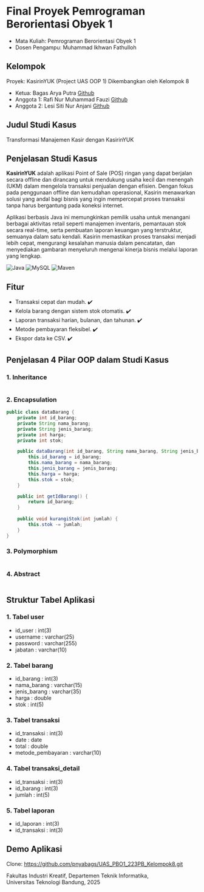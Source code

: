 # Final Proyek Pemrograman Berorientasi Obyek 1 
- Mata Kuliah: Pemrograman Berorientasi Obyek 1
- Dosen Pengampu: Muhammad Ikhwan Fathulloh
  
## Kelompok
Proyek: KasirinYUK (Project UAS OOP 1)
Dikembangkan oleh Kelompok 8  
- Ketua: Bagas Arya Putra  [Github](https://github.com/pnyabags)
- Anggota 1: Rafi Nur Muhammad Fauzi [Github](https://github.com/RafiNur06) 
- Anggota 2: Lesi Siti Nur Anjani  [Github](https://github.com/LesiSitiNurAnjani)
  
## Judul Studi Kasus
Transformasi Manajemen Kasir dengan KasirinYUK

## Penjelasan Studi Kasus
**KasirinYUK** adalah aplikasi Point of Sale (POS) ringan yang dapat berjalan secara offline dan dirancang untuk mendukung usaha kecil dan menengah (UKM) dalam mengelola transaksi penjualan dengan efisien. 
Dengan fokus pada penggunaan offline dan kemudahan operasional, Kasirin menawarkan solusi yang andal bagi bisnis yang ingin mempercepat proses transaksi tanpa harus bergantung pada koneksi internet.

Aplikasi berbasis Java ini memungkinkan pemilik usaha untuk menangani berbagai aktivitas retail seperti manajemen inventaris, pemantauan stok secara real-time, serta pembuatan laporan keuangan yang terstruktur, semuanya dalam satu kendali. 
Kasirin memastikan proses transaksi menjadi lebih cepat, mengurangi kesalahan manusia dalam pencatatan, dan menyediakan gambaran menyeluruh mengenai kinerja bisnis melalui laporan yang lengkap.

![Java](https://img.shields.io/badge/Java-ED8B00?style=for-the-badge&logo=java&logoColor=white)
![MySQL](https://img.shields.io/badge/MySQL-4479A1?style=for-the-badge&logo=mysql&logoColor=white)
![Maven](https://img.shields.io/badge/Maven-C71A36?style=for-the-badge&logo=apache-maven&logoColor=white)

## Fitur
- Transaksi cepat dan mudah. ✔️
- Kelola barang dengan sistem stok otomatis. ✔️
- Laporan transaksi harian, bulanan, dan tahunan. ✔️
- Metode pembayaran fleksibel. ✔️
- Ekspor data ke CSV. ✔️

## Penjelasan 4 Pilar OOP dalam Studi Kasus
### 1. Inheritance
```java

```

### 2. Encapsulation
```java
public class dataBarang {
    private int id_barang;
    private String nama_barang;
    private String jenis_barang;
    private int harga;
    private int stok;

    public dataBarang(int id_barang, String nama_barang, String jenis_barang, int harga, int stok) {
        this.id_barang = id_barang;
        this.nama_barang = nama_barang;
        this.jenis_barang = jenis_barang;
        this.harga = harga;
        this.stok = stok;
    }

    public int getIdBarang() {
        return id_barang;
    }
    
    public void kurangiStok(int jumlah) {
        this.stok -= jumlah;
    }
}
```

### 3. Polymorphism
```java

```

### 4. Abstract
```java

```
## Struktur Tabel Aplikasi
### 1. Tabel user
- id_user : int(3)
- username : varchar(25)
- password : varchar(255)
- jabatan : varchar(10)

### 2. Tabel barang
- id_barang : int(3)
- nama_barang : varchar(15)
- jenis_barang : varchar(35)
- harga : double
- stok : int(5)

### 3. Tabel transaksi
- id_transaksi : int(3)
- date : date
- total : double
- metode_pembayaran : varchar(10)

### 4. Tabel transaksi_detail
- id_transaksi : int(3)
- id_barang : int(3)
- jumlah : int(5)

### 5. Tabel laporan
- id_laporan : int(3)
- id_transaksi : int(3)
  
## Demo Aplikasi
Clone: https://github.com/pnyabags/UAS_PBO1_223PB_Kelompok8.git

Fakultas Industri Kreatif, Departemen Teknik Informatika,  
Universitas Teknologi Bandung, 2025
